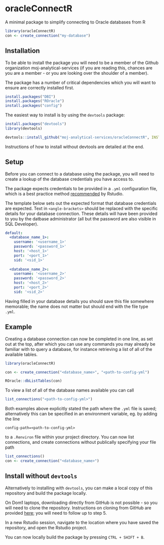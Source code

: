# oracleConnectR

A minimal package to simplify connecting to Oracle databases from R
```r
library(oracleConnectR)
con <- create_connection("my-database")
```

## Installation

To be able to install the package you will need to be a member of the Github organization moj-analytical-services (if you are reading this, chances are you are a member - or you are looking over the shoulder of a member). 

The package has a number of critical dependencies which you will want to ensure are correctly installed first.
```r
install.packages("DBI")
install.packages("ROracle")
install.packages("config")
```

The easiest way to install is by using the `devtools` package:

``` r
install.packages("devtools")
library(devtools)

devtools::install_github("moj-analytical-services/oracleConnectR", INSTALL_opts=c("--no-multiarch"))
```

Instructions of how to install without devtools are detailed at the end.

## Setup

Before you can connect to a database using the package, you will need to create a lookup of the database credentials you have access to.

The package expects credentials to be provided in a `.yml` configuration file, which is a best practice method [recommended](https://db.rstudio.com/best-practices/managing-credentials/) by Rstudio.

The template below sets out the expected format that database credentials are expected. Text in `<angle-brackets>` should be replaced with the specific details for your database connection. These details will have been provided to you by the datbase administrator (all but the password are also visible in SQL Developer).

```yml
default:
  <database_name_1>:
    username: '<username_1>'
    password: '<password_1>'
    host: '<host_1>'
    port: '<port_1>'
    sid: '<sid_1>'
    
  <database_name_2>:
    username: '<username_2>'
    password: '<password_2>'
    host: '<host_2>'
    port: '<port_2>'
    sid: '<sid_2>'
```

Having filled in your database details you should save this file somewhere memorable; the name does not matter but should end with the file type `.yml`.

## Example

Creating a database connection can now be completed in one line, as set out at the top, after which you can use any commands you may already be familiar with to query a database, for instance retrieving a list of all of the available tables.

```r
library(oracleConnectR)

con <- create_connection("<database_name>", "<path-to-config-yml")

ROracle::dbListTables(con)
```

To view a list of all of the database names available you can call

```r
list_connections("<path-to-config-yml>")
```

Both examples above explicitly stated the path where the `.yml` file is saved; alternatively this can be specified in an environment variable, eg. by adding the line

```
config-path=<path-to-config-yml>
```
to a `.Renviron` file within your project directory. You can now list connections, and create connections without publically specifying your file path

```r
list_connections()
con <- create_connection("<database_name>")
```

## Install without `devtools`
Alternatively to installing with `devtools`, you can make a local copy of this repository and build the package locally.

On Dom1 laptops, downloading directly from GitHub is not possible - so you will need to clone the repository. Instructions on cloning from GitHub are provided [here](https://github.com/moj-analytical-services/git2r-demo); you will need to follow up to step 5.

In a new Rstudio session, navigate to the location where you have saved the repository, and open the Rstudio project.

You can now locally build the package by pressing `CTRL + SHIFT + B`.
